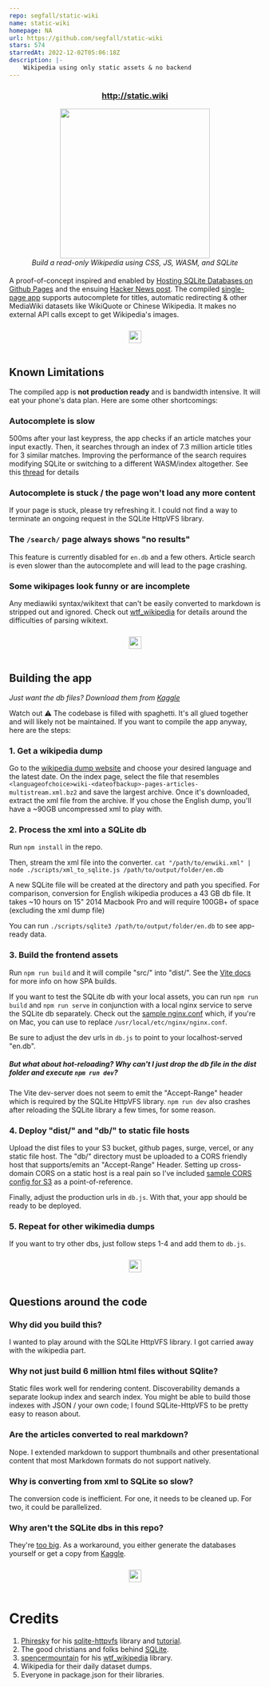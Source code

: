 ```yaml
---
repo: segfall/static-wiki
name: static-wiki
homepage: NA
url: https://github.com/segfall/static-wiki
stars: 574
starredAt: 2022-12-02T05:06:18Z
description: |-
    Wikipedia using only static assets & no backend
---
```


<div align="center">
  <h3><a href='http://static.wiki'><b>http://static.wiki</b></a></h3>
  <img src="http://static.wiki/screenshot.png?4" width="300"/>
  <div><em>Build a read-only Wikipedia using CSS, JS, WASM, and SQLite</em></div>
</div>

<img src="https://img.spacergif.org/v1/spacer.gif" width="1" height="5">

A proof-of-concept inspired and enabled by [Hosting SQLite Databases on Github Pages](https://phiresky.github.io/blog/2021/hosting-sqlite-databases-on-github-pages/) and the ensuing [Hacker News post](https://news.ycombinator.com/item?id=27016630). 
The compiled [single-page app](https://en.wikipedia.org/wiki/Single-page_application) supports autocomplete for titles, automatic redirecting & other MediaWiki datasets like WikiQuote or Chinese Wikipedia. 
It makes no external API calls except to get Wikipedia's images.

<img src="https://img.spacergif.org/v1/spacer.gif" width="1" height="10">
<div align="center"><img height="25px" src="https://svgsilh.com/svg/2461548.svg"/></div>
<img src="https://img.spacergif.org/v1/spacer.gif" width="1" height="10">
<img src="https://img.spacergif.org/v1/spacer.gif" width="1" height="10">


## Known Limitations
The compiled app is **not production ready** and is bandwidth intensive. It will eat your phone's data plan. Here are some other shortcomings:

### Autocomplete is slow
500ms after your last keypress, the app checks if an article matches your input exactly. 
Then, it searches through an index of 7.3 million article titles for 3 similar matches. 
Improving the performance of the search requires modifying SQLite or switching to a different WASM/index altogether. 
See this [thread](https://github.com/phiresky/sql.js-httpvfs/issues/10) for details

### Autocomplete is stuck / the page won't load any more content
If your page is stuck, please try refreshing it. 
I could not find a way to terminate an ongoing request in the SQLite HttpVFS library.

### The `/search/` page always shows "no results"
This feature is currently disabled for `en.db` and a few others. 
Article search is even slower than the autocomplete and will lead to the page crashing.

### Some wikipages look funny or are incomplete
Any mediawiki syntax/wikitext that can't be easily converted to markdown is stripped out and ignored.
Check out [wtf_wikipedia](https://github.com/spencermountain/wtf_wikipedia) for details around the difficulties of parsing wikitext.

<img src="https://img.spacergif.org/v1/spacer.gif" width="1" height="10">
<div align="center"><img height="25px" src="https://svgsilh.com/svg/2461548.svg"/></div>
<img src="https://img.spacergif.org/v1/spacer.gif" width="1" height="10">
<img src="https://img.spacergif.org/v1/spacer.gif" width="1" height="10">


## Building the app
*Just want the db files? Download them from [Kaggle](https://www.kaggle.com/segfall/markdownlike-wikipedia-dumps-in-sqlite)*

Watch out ⚠️ The codebase is filled with spaghetti. It's all glued together and will likely not be maintained. 
If you want to compile the app anyway, here are the steps:

### 1. Get a wikipedia dump
Go to the [wikipedia dump website](https://dumps.wikimedia.org/) and choose your desired language and the latest date.
On the index page, select the file that resembles `<languageofchoice>wiki-<dateofbackup>-pages-articles-multistream.xml.bz2` and save the largest archive.
Once it's downloaded, extract the xml file from the archive. If you chose the English dump, you'll have a ~90GB uncompressed xml to play with.

### 2. Process the xml into a SQLite db
Run `npm install` in the repo.

Then, stream the xml file into the converter.
`cat "/path/to/enwiki.xml" | node ./scripts/xml_to_sqlite.js /path/to/output/folder/en.db`

A new SQLite file will be created at the directory and path you specified.
For comparison, conversion for English wikipedia produces a 43 GB db file. It takes ~10 hours on 15" 2014 Macbook Pro and will require 100GB+ of space (excluding the xml dump file)

You can run `./scripts/sqlite3 /path/to/output/folder/en.db` to see app-ready data.

### 3. Build the frontend assets
Run `npm run build`  and it will compile "src/" into "dist/". See the [Vite docs](https://github.com/vitejs/vite) for more info on how SPA builds.

If you want to test the SQLite db with your local assets, you can
run `npm run build` and `npm run serve` in conjunction with a local nginx service to serve the SQLite db separately.
Check out the [sample nginx.conf](./nginx.conf) which, if you're on Mac, you can use to replace `/usr/local/etc/nginx/nginx.conf`.

Be sure to adjust the dev urls in `db.js` to point to your localhost-served "en.db". 

##### But what about hot-reloading? Why can't I just drop the db file in the dist folder and execute `npm run dev`?
The Vite dev-server does not seem to emit the "Accept-Range" header which is required by the SQLite HttpVFS library.
`npm run dev` also crashes after reloading the SQLite library a few times, for some reason.

### 4. Deploy "dist/" and "db/" to static file hosts
Upload the dist files to your S3 bucket, github pages, surge, vercel, or any static file host.
The "db/" directory must be uploaded to a CORS friendly host that supports/emits an "Accept-Range" Header.
Setting up cross-domain CORS on a static host is a real pain so I've included [sample CORS config for S3](./CORS.example) as a point-of-reference.

Finally, adjust the production urls in `db.js`. With that, your app should be ready to be deployed.

### 5. Repeat for other wikimedia dumps
If you want to try other dbs, just follow steps 1-4 and add them to `db.js`.

<img src="https://img.spacergif.org/v1/spacer.gif" width="1" height="10">
<div align="center"><img height="25px" src="https://svgsilh.com/svg/2461548.svg"/></div>
<img src="https://img.spacergif.org/v1/spacer.gif" width="1" height="10">
<img src="https://img.spacergif.org/v1/spacer.gif" width="1" height="10">



## Questions around the code

### Why did you build this?
I wanted to play around with the SQLite HttpVFS library. I got carried away with the wikipedia part.

### Why not just build 6 million html files without SQlite?
Static files work well for rendering content. Discoverability demands a separate lookup index and search index. 
You might be able to build those indexes with JSON / your own code; I found SQLite-HttpVFS to be pretty easy to reason about. 

### Are the articles converted to real markdown?
Nope. I extended markdown to support thumbnails and other presentational content that most Markdown formats do not support natively.

### Why is converting from xml to SQLite so slow?
The conversion code is inefficient. For one, it needs to be cleaned up. For two, it could be parallelized.

### Why aren't the SQLite dbs in this repo?
They're [too big](https://docs.github.com/en/github/managing-large-files/working-with-large-files/conditions-for-large-files).
As a workaround, you either generate the databases yourself or get a copy from [Kaggle](https://www.kaggle.com/segfall/markdownlike-wikipedia-dumps-in-sqlite).

<img src="https://img.spacergif.org/v1/spacer.gif" width="1" height="10">
<div align="center"><img height="25px" src="https://svgsilh.com/svg/2461548.svg"/></div>
<img src="https://img.spacergif.org/v1/spacer.gif" width="1" height="10">
<img src="https://img.spacergif.org/v1/spacer.gif" width="1" height="10">


# Credits 

1. [Phiresky](https://github.com/phiresky) for his [sqlite-httpvfs](https://github.com/phiresky/sql.js-httpvfs) library and [tutorial](https://phiresky.github.io/blog/2021/hosting-sqlite-databases-on-github-pages/). 
2. The good christians and folks behind [SQLite](https://www.sqlite.org/index.html).
3. [spencermountain](https://github.com/spencermountain) for his [wtf_wikipedia](https://github.com/spencermountain/wtf_wikipedia) library.
4. Wikipedia for their daily dataset dumps.
5. Everyone in package.json for their libraries.


<img src="https://img.spacergif.org/v1/spacer.gif" width="1" height="10">
<img src="https://img.spacergif.org/v1/spacer.gif" width="1" height="10">

